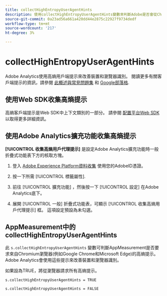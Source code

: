 ```yaml
---
title: collectHighEntropyUserAgentHints
description: 使用collectHighEntropyUserAgentHints變數來判斷Adobe是否會從Chromium瀏覽器(例如Google Chrome和Microsoft Edge)要求高熵提示。
source-git-commit: 0a23ad56a661a420dd44e2875c22927f9734dedf
workflow-type: tm+mt
source-wordcount: '217'
ht-degree: 3%

---
```



# collectHighEntropyUserAgentHints

Adobe Analytics使用高熵用戶端提示來改善裝置和瀏覽器識別。 閱讀更多有關客戶端提示的資訊，請參閱 [此概述與常見問題集](/help/technotes/client-hints.md) 和 [Google部落格](https://web.dev/user-agent-client-hints/).

## 使用Web SDK收集高熵提示

高熵客戶端提示是Web SDK中上下文類別的一部分。 請參閱 [配置平台Web SDK](https://experienceleague.adobe.com/docs/experience-platform/edge/fundamentals/configuring-the-sdk.html?lang=en) 以取得更多詳細資訊。

## 使用Adobe Analytics擴充功能收集高熵提示

**[!UICONTROL 收集高熵用戶代理提示]** 是設定Adobe Analytics擴充功能時一般折疊式功能表下方的核取方塊。

1. 登入 [Adobe Experience Platform資料收集](https://experience.adobe.com/#/@adobepm/data-collection) 使用您的AdobeID憑證。

1. 按一下所需 [!UICONTROL 標籤屬性].

1. 前往 [!UICONTROL 擴充功能] ，然後按一下 [!UICONTROL 設定] 在Adobe Analytics底下。

1. 展開 [!UICONTROL 一般] 折疊式功能表，可顯示 [!UICONTROL 收集高熵用戶代理提示] 框。 這項設定預設為未勾選。

## AppMeasurement中的collectHighEntropyUserAgentHints

此 `s.collectHighEntropyUserAgentHints` 變數可判斷AppMeasurement是否要求來自Chromium瀏覽器(例如Google Chrome和Microsoft Edge)的高熵提示。 Adobe Analytics會使用這些提示來改善裝置和瀏覽器識別。

如果設為TRUE，將從瀏覽器請求所有高熵提示。

`s.collectHighEntropyUserAgentHints = TRUE`

`s.collectHighEntropyUserAgentHints = FALSE`